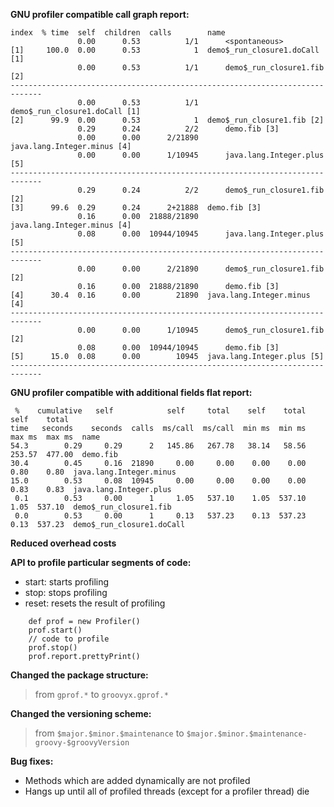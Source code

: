 **GNU profiler compatible call graph report:**

```
index  % time  self  children  calls        name
               0.00      0.53          1/1      <spontaneous>
[1]     100.0  0.00      0.53            1  demo$_run_closure1.doCall [1]
               0.00      0.53          1/1      demo$_run_closure1.fib [2]
-----------------------------------------------------------------------------
               0.00      0.53          1/1      demo$_run_closure1.doCall [1]
[2]      99.9  0.00      0.53            1  demo$_run_closure1.fib [2]
               0.29      0.24          2/2      demo.fib [3]
               0.00      0.00      2/21890      java.lang.Integer.minus [4]
               0.00      0.00      1/10945      java.lang.Integer.plus [5]
-----------------------------------------------------------------------------
               0.29      0.24          2/2      demo$_run_closure1.fib [2]
[3]      99.6  0.29      0.24      2+21888  demo.fib [3]
               0.16      0.00  21888/21890      java.lang.Integer.minus [4]
               0.08      0.00  10944/10945      java.lang.Integer.plus [5]
-----------------------------------------------------------------------------
               0.00      0.00      2/21890      demo$_run_closure1.fib [2]
               0.16      0.00  21888/21890      demo.fib [3]
[4]      30.4  0.16      0.00        21890  java.lang.Integer.minus [4]
-----------------------------------------------------------------------------
               0.00      0.00      1/10945      demo$_run_closure1.fib [2]
               0.08      0.00  10944/10945      demo.fib [3]
[5]      15.0  0.08      0.00        10945  java.lang.Integer.plus [5]
-----------------------------------------------------------------------------
```

**GNU profiler compatible with additional fields flat report:**

```
 %    cumulative   self            self     total    self    total   self    total
time   seconds    seconds  calls  ms/call  ms/call  min ms  min ms  max ms  max ms  name
54.3        0.29     0.29      2   145.86   267.78   38.14   58.56  253.57  477.00  demo.fib
30.4        0.45     0.16  21890     0.00     0.00    0.00    0.00    0.80    0.80  java.lang.Integer.minus
15.0        0.53     0.08  10945     0.00     0.00    0.00    0.00    0.83    0.83  java.lang.Integer.plus
 0.1        0.53     0.00      1     1.05   537.10    1.05  537.10    1.05  537.10  demo$_run_closure1.fib
 0.0        0.53     0.00      1     0.13   537.23    0.13  537.23    0.13  537.23  demo$_run_closure1.doCall
```

**Reduced overhead costs**

**API to profile particular segments of code:**

  * start: starts profiling
  * stop: stops profiling
  * reset: resets the result of profiling
```
    def prof = new Profiler()
    prof.start()
    // code to profile
    prof.stop()
    prof.report.prettyPrint()
```

**Changed the package structure:**

> from `gprof.*` to `groovyx.gprof.*`

**Changed the versioning scheme:**

> from `$major.$minor.$maintenance` to `$major.$minor.$maintenance-groovy-$groovyVersion`

**Bug fixes:**

  * Methods which are added dynamically are not profiled
  * Hangs up until all of profiled threads (except for a profiler thread) die